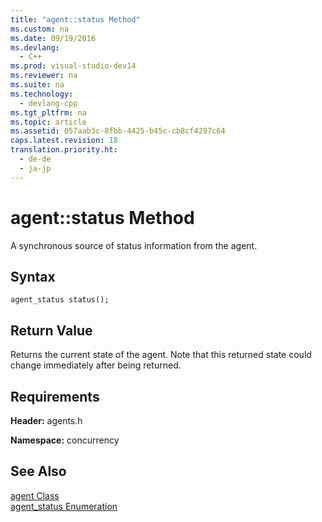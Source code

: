 ```yaml
---
title: "agent::status Method"
ms.custom: na
ms.date: 09/19/2016
ms.devlang: 
  - C++
ms.prod: visual-studio-dev14
ms.reviewer: na
ms.suite: na
ms.technology: 
  - devlang-cpp
ms.tgt_pltfrm: na
ms.topic: article
ms.assetid: 057aab3c-8fbb-4425-b45c-cb8cf4297c64
caps.latest.revision: 18
translation.priority.ht: 
  - de-de
  - ja-jp
---
```

# agent::status Method
A synchronous source of status information from the agent.  
  
## Syntax  
  
```  
agent_status status();  
```  
  
## Return Value  
 Returns the current state of the agent. Note that this returned state could change immediately after being returned.  
  
## Requirements  
 **Header:** agents.h  
  
 **Namespace:** concurrency  
  
## See Also  
 [agent Class](../vs140/agent-Class.md)   
 [agent_status Enumeration](../vs140/agent_status-Enumeration.md)